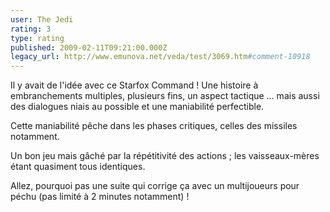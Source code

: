 ```yaml
---
user: The Jedi
rating: 3
type: rating
published: 2009-02-11T09:21:00.000Z
legacy_url: http://www.emunova.net/veda/test/3069.htm#comment-10918
---
```

Il y avait de l'idée avec ce Starfox Command ! Une histoire à embranchements multiples, plusieurs fins, un aspect tactique ... mais aussi des dialogues niais au possible et une maniabilité perfectible.

Cette maniabilité pêche dans les phases critiques, celles des missiles notamment.

Un bon jeu mais gâché par la répétitivité des actions ; les vaisseaux-mères étant quasiment tous identiques.

Allez, pourquoi pas une suite qui corrige ça avec un multijoueurs pour péchu (pas limité à 2 minutes notamment) !